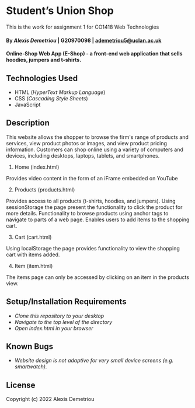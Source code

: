 # Student’s Union Shop

This is the work for assignment 1 for CO1418 Web Technologies

#### By _**Alexis Demetriou**_ | G20970098 | ademetriou5@uclan.ac.uk

#### Online-Shop Web App (E-Shop) - a front-end web application that sells hoodies, jumpers and t-shirts.

## Technologies Used

* HTML (_HyperText Markup Language_)
* CSS (_Cascading Style Sheets_)
* JavaScript

## Description

This website allows the shopper to browse the firm's range of products and services, view product photos or images, and view product pricing information. Customers can shop online using a variety of computers and devices, including desktops, laptops, tablets, and smartphones.

1. Home (index.html)
 
Provides video content in the form of an iFrame embedded on YouTube
 
2. Products (products.html)

Provides access to all products (t-shirts, hoodies, and jumpers).
Using sessionStorage the page present the functionality to click the product for more details.
Functionality to browse products using anchor tags to navigate to parts of a web page.
Enables users to add items to the shopping cart.
 
3. Cart (cart.html)
 
Using localStorage the page provides functionality to view the shopping cart with items added.

 
4. Item (item.html)

The items page can only be accessed by clicking on an item in the products view.


## Setup/Installation Requirements

* _Clone this repository to your desktop_
* _Navigate to the top level of the directory_
* _Open index.html in your browser_

## Known Bugs

* _Website design is not adaptive for very small device screens (e.g. smartwatch)._

## License

Copyright (c) 2022 Alexis Demetriou
